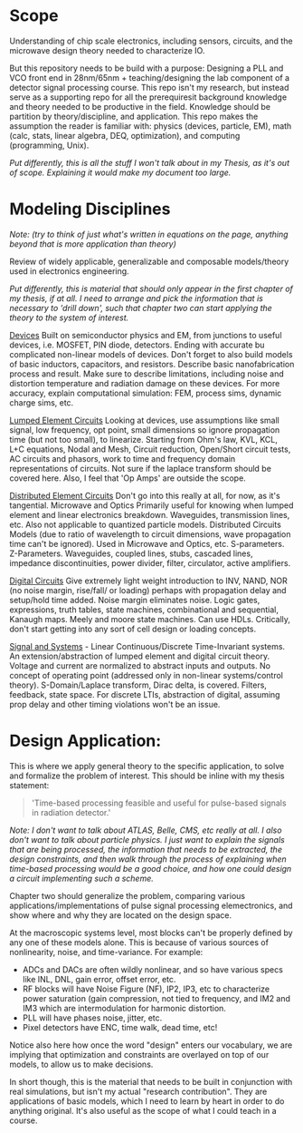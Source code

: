 # Scope

Understanding of chip scale electronics, including sensors, circuits, and the microwave design theory needed to characterize IO.

But this repository needs to be build with a purpose: Designing a PLL and VCO front end in 28nm/65nm + teaching/designing the lab component of a detector signal processing course.
This repo isn't my research, but instead serve as a supporting repo for all the prerequiresit background knowledge and theory needed to be productive in the field.
Knowledge should be partition by theory/discipline, and application.
This repo makes the assumption the reader is familiar with: physics (devices, particle, EM), math (calc, stats, linear algebra, DEQ, optimization), and computing (programming, Unix).

*Put differently, this is all the stuff I won't talk about in my Thesis, as it's out of scope. Explaining it would make my document too large.*

# Modeling Disciplines

*Note: (try to think of just what's written in equations on the page, anything beyond that is more application than theory)*

Review of widely applicable, generalizable and composable models/theory used in electronics engineering.

*Put differently, this is material that should only appear in the first chapter of my thesis, if at all. I need to arrange and pick the information that is necessary to 'drill down', such that chapter two can start applying the theory to the system of interest.*

[Devices](./devices.md) Built on semiconductor physics and EM, from junctions to useful devices, i.e. MOSFET, PIN diode, detectors. Ending with accurate bu complicated non-linear models of devices. Don't forget to also build models of basic inductors, capacitors, and resistors. Describe basic nanofabrication process and result. Make sure to describe limitations, including noise and distortion temperature and radiation damage on these devices. For more accuracy, explain computational simulation: FEM, process sims, dynamic charge sims, etc.

[Lumped Element Circuits](./circuits.md) Looking at devices, use assumptions like small signal, low frequency, opt point, small dimensions so ignore propagation time (but not too small), to linearize. Starting from Ohm's law, KVL, KCL, L+C equations, Nodal and Mesh, Circuit reduction, Open/Short circuit tests, AC circuits and phasors, work to time and frequency domain representations of circuits. Not sure if the laplace transform should be covered here. Also, I feel that 'Op Amps' are outside the scope.

[Distributed Element Circuits](./microwave.md) Don't go into this really at all, for now, as it's tangential. Microwave and Optics Primarily useful for knowing when lumped element and linear electronics breakdown. Waveguides, transmission lines, etc. Also not applicable to quantized particle models. Distributed Circuits Models (due to ratio of wavelength to circuit dimensions, wave propagation time can't be ignored). Used in Microwave and Optics, etc. S-parameters. Z-Parameters. Waveguides, coupled lines, stubs, cascaded lines, impedance discontinuities, power divider, filter, circulator, active amplifiers.

[Digital Circuits](./digital.md) Give extremely light weight introduction to INV, NAND, NOR (no noise margin, rise/fall/ or loading) perhaps with propagation delay and setup/hold time added. Noise margin eliminates noise. Logic gates, expressions, truth tables, state machines, combinational and sequential, Kanaugh maps. Meely and moore state machines. Can use HDLs. Critically, don't start getting into any sort of cell design or loading concepts.

[Signal and Systems](./signals.md) - Linear Continuous/Discrete Time-Invariant systems. An extension/abstraction of lumped element and digital circuit theory. Voltage and current are  normalized to abstract inputs and outputs. No concept of operating point (addressed only in non-linear systems/control theory). S-Domain/Laplace transform, Dirac delta, is covered. Filters, feedback, state space. For discrete LTIs, abstraction of digital, assuming prop delay and other timing violations won't be an issue.

# Design Application:

This is where we apply general theory to the specific application, to solve and formalize the problem of interest. This should be inline with my thesis statement:

> 'Time-based processing feasible and useful for pulse-based signals in radiation detector.'

*Note: I don't want to talk about ATLAS, Belle, CMS, etc really at all. I also don't want to talk about particle physics. I just want to explain the signals that are being processed, the information that needs to be extracted, the design constraints, and then walk through the process of explaining when time-based processing would be a good choice, and how one could design a circuit implementing such a scheme.*

Chapter two should generalize the problem, comparing various applications/implementations of pulse signal processing elemectronics, and show where and why they are located on the design space.


At the macroscopic systems level, most blocks can't be properly defined by any one of these models alone. This is because of various sources of nonlinearity, noise, and time-variance. For example:

- ADCs and DACs are often wildly nonlinear, and so have various specs like INL, DNL, gain error, offset error, etc.
- RF blocks will have Noise Figure (NF), IP2, IP3, etc to characterize power saturation (gain compression, not tied to frequency, and IM2 and IM3 which are intermodulation for harmonic distortion.
- PLL will have phases noise, jitter, etc.
- Pixel detectors have ENC, time walk, dead time, etc!

Notice also here how once the word "design" enters our vocabulary, we are implying that optimization and constraints are overlayed on top of our models, to allow us to make decisions.

In short though, this is the material that needs to be built in conjunction with real simulations, but isn't my actual "research contribution". They are applications of basic models, which I need to learn by heart in order to do anything original. It's also useful as the scope of what I could teach in a course.
